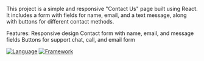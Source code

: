 This project is a simple and responsive "Contact Us" page built using React. It includes a form with fields for name, email, and a text message, along with buttons for different contact methods.

Features:
Responsive design
Contact form with name, email, and message fields
Buttons for support chat, call, and email form

[![Language](https://img.shields.io/badge/language-JavaScript-yellow.svg)](https://www.javascript.com/)
[![Framework](https://img.shields.io/badge/framework-React-blue.svg)](https://reactjs.org/)
